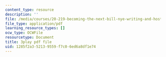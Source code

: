 ```yaml
---
content_type: resource
description: ''
file: /media/courses/20-219-becoming-the-next-bill-nye-writing-and-hosting-the-educational-show-january-iap-2015/1285f2a352139559f7c06ed6a8df1e74_VQi6t2NfWig.pdf
file_type: application/pdf
learning_resource_types: []
ocw_type: OCWFile
resourcetype: Document
title: 3play pdf file
uid: 1285f2a3-5213-9559-f7c0-6ed6a8df1e74
---
```

